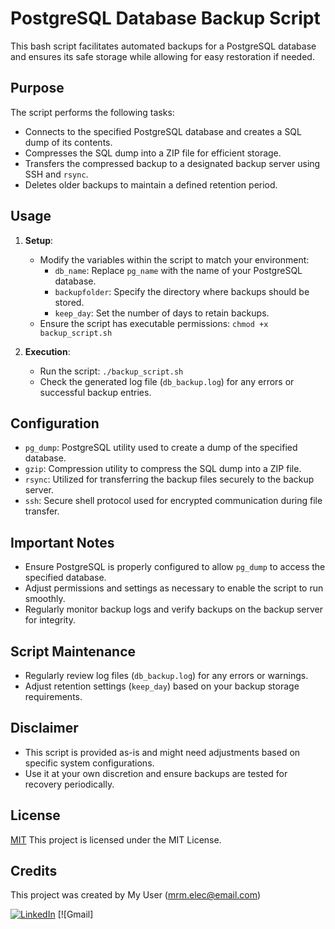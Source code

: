 # PostgreSQL Database Backup Script

This bash script facilitates automated backups for a PostgreSQL database and ensures its safe storage while allowing for easy restoration if needed.

## Purpose
The script performs the following tasks:
- Connects to the specified PostgreSQL database and creates a SQL dump of its contents.
- Compresses the SQL dump into a ZIP file for efficient storage.
- Transfers the compressed backup to a designated backup server using SSH and `rsync`.
- Deletes older backups to maintain a defined retention period.

## Usage
1. **Setup**:
    - Modify the variables within the script to match your environment:
        - `db_name`: Replace `pg_name` with the name of your PostgreSQL database.
        - `backupfolder`: Specify the directory where backups should be stored.
        - `keep_day`: Set the number of days to retain backups.
    - Ensure the script has executable permissions: `chmod +x backup_script.sh`

2. **Execution**:
    - Run the script: `./backup_script.sh`
    - Check the generated log file (`db_backup.log`) for any errors or successful backup entries.

## Configuration
- `pg_dump`: PostgreSQL utility used to create a dump of the specified database.
- `gzip`: Compression utility to compress the SQL dump into a ZIP file.
- `rsync`: Utilized for transferring the backup files securely to the backup server.
- `ssh`: Secure shell protocol used for encrypted communication during file transfer.

## Important Notes
- Ensure PostgreSQL is properly configured to allow `pg_dump` to access the specified database.
- Adjust permissions and settings as necessary to enable the script to run smoothly.
- Regularly monitor backup logs and verify backups on the backup server for integrity.

## Script Maintenance
- Regularly review log files (`db_backup.log`) for any errors or warnings.
- Adjust retention settings (`keep_day`) based on your backup storage requirements.

## Disclaimer
- This script is provided as-is and might need adjustments based on specific system configurations.
- Use it at your own discretion and ensure backups are tested for recovery periodically.



## License

[MIT](https://choosealicense.com/licenses/mit/) 
This project is licensed under the MIT License.

## Credits

This project was created by My User (mrm.elec@email.com)

[![LinkedIn](https://img.shields.io/badge/-LinkedIn-blue?style=flat-square&logo=Linkedin&logoColor=white&link=https://www.linkedin.com/in/mrmoghadasi/)](https://www.linkedin.com/in/mrmoghadasi/) [![Gmail]



